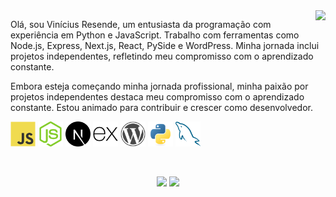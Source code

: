 <img src="https://images.weserv.nl/?url=media.discordapp.net/attachments/1059687202789019678/1176555226199761047/vinnyyz_galaxy_pixel_art_106b7947-f9cd-4f70-acdf-9172ee1991e9.png&h=200&w=200&fit=cover&mask=circle&maxage=7d" align="right">

<p align="left">
  Olá, sou Vinícius Resende, um entusiasta da programação com experiência em Python e JavaScript. Trabalho com ferramentas como Node.js, Express, Next.js, React, PySide e WordPress. Minha jornada inclui projetos independentes, refletindo meu compromisso com o aprendizado constante.

  Embora esteja começando minha jornada profissional, minha paixão por projetos independentes destaca meu compromisso com o aprendizado constante. Estou animado para contribuir e crescer como desenvolvedor.
</p>

<p align="left">
  <img src="https://github.com/devicons/devicon/blob/master/icons/javascript/javascript-original.svg" width="40px" height="40px">
  <img src="https://github.com/devicons/devicon/blob/master/icons/nodejs/nodejs-original.svg" width="40px" height="40px">
  <img src="https://github.com/devicons/devicon/blob/master/icons/nextjs/nextjs-original.svg" width="40px" height="40px">
  <img src="https://github.com/devicons/devicon/blob/master/icons/express/express-original.svg" width="40px" height="40px">
  <img src="https://github.com/devicons/devicon/blob/master/icons/wordpress/wordpress-plain.svg" width="40px" height="40px">
  <img src="https://github.com/devicons/devicon/blob/master/icons/python/python-original.svg" width="40px" height="40px">
  <img src="https://github.com/devicons/devicon/blob/master/icons/mysql/mysql-original.svg" width="40px" height="40px">
</p>

&nbsp;
<p align="center">
  <a href="mailto:viniciusvresendeo@gmail.com" target="_blank"><img src="https://img.shields.io/badge/Gmail-D14836?style=for-the-badge&logo=gmail&logoColor=white" height="40px" width="auto"></a>
  <a href="https://wa.me/+5532991586092" target="_blank"><img src="https://img.shields.io/badge/WhatsApp-25D366?style=for-the-badge&logo=whatsapp&logoColor=white" height="40px" width="auto"></a>
</p>
